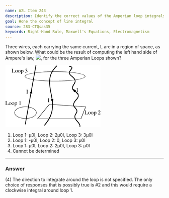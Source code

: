 ```yaml
---
name: A2L Item 243
description: Identify the correct values of the Amperian loop integrals.
goal: Hone the concept of line integral
source: 283-CTQsas35
keywords: Right-Hand Rule, Maxwell's Equations, Electromagnetism
---
```


Three wires, each carrying the same current, I, are in a region of
space, as shown below.  What could be the result of computing the left
hand side of Ampere's law, <img src="/files/Item243_fig2.gif">, for the
three Amperian Loops shown?

![Item243_fig1.gif](../images/Item243_fig1.gif)

1. Loop 1: μ0I, Loop 2: 2μ0I, Loop 3: 3μ0I
2. Loop 1: -μ0I, Loop 2: 0, Loop 3: μ0I
3. Loop 1: μ0I, Loop 2: 2μ0I, Loop 3: μ0I
4. Cannot be determined


<hr/>

### Answer

(4) The direction to integrate around the loop is not specified. The
only choice of responses that is possibly true is #2 and this would
require a clockwise integral around loop 1. 
